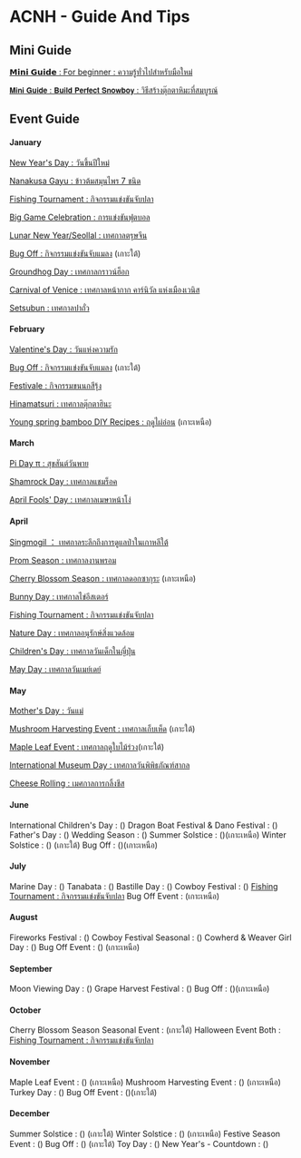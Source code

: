 # ACNH - Guide And Tips

## Mini Guide
[𝗠𝗶𝗻𝗶 𝗚𝘂𝗶𝗱𝗲 : For beginner  : ความรู้ทั่วไปสำหรับมือใหม่](https://www.facebook.com/groups/AnixNewHorizonsTH/permalink/1769243633496534/)

[𝗠𝗶𝗻𝗶 𝗚𝘂𝗶𝗱𝗲 : 𝗕𝘂𝗶𝗹𝗱 𝗣𝗲𝗿𝗳𝗲𝗰𝘁 𝗦𝗻𝗼𝘄𝗯𝗼𝘆 : วิธีสร้างตุ๊กตาหิมะที่สมบูรณ์](https://www.facebook.com/groups/AnixNewHorizonsTH/permalink/1849190608835169)


## Event Guide
#### January
[New Year's Day : วันขึ้นปีใหม่](https://www.facebook.com/groups/AnixNewHorizonsTH/permalink/1645395729214659/) 

[Nanakusa Gayu : ข้าวต้มสมุนไพร 7 ชนิด](https://www.facebook.com/groups/AnixNewHorizonsTH/permalink/1648941988860033/)

[Fishing Tournament : กิจกรรมแข่งขันจับปลา](https://www.facebook.com/groups/AnixNewHorizonsTH/permalink/1817207632033467/)

[Big Game Celebration : การแข่งขันฟุตบอล](https://www.facebook.com/groups/AnixNewHorizonsTH/permalink/1655577658196466/)

[Lunar New Year/Seollal : เทศกาลตรุษจีน](https://www.facebook.com/groups/AnixNewHorizonsTH/permalink/1659694164451482/)

[Bug Off : กิจกรรมแข่งขันจับแมลง](https://www.facebook.com/groups/AnixNewHorizonsTH/permalink/1837041996716697/) (เกาะใต้)

[Groundhog Day : เทศกาลกราวน์ฮ็อก](https://www.facebook.com/groups/AnixNewHorizonsTH/permalink/1645401155880783/)

[Carnival of Venice : เทศกาลหน้ากาก คาร์นิวัล แห่งเมืองเวนิส](https://www.facebook.com/groups/AnixNewHorizonsTH/permalink/1645401155880783/)

[Setsubun : เทศกาลปาถั่ว](https://www.facebook.com/groups/AnixNewHorizonsTH/permalink/1645401155880783/)

#### February
[Valentine's Day : วันแห่งความรัก](https://www.facebook.com/groups/AnixNewHorizonsTH/permalink/1666502710437294/)

[Bug Off : กิจกรรมแข่งขันจับแมลง](https://www.facebook.com/groups/AnixNewHorizonsTH/permalink/1837041996716697/) (เกาะใต้)

[Festivale : กิจกรรมขนนกสีรุ้ง](https://www.facebook.com/groups/AnixNewHorizonsTH/permalink/1666502710437294/)

[Hinamatsuri : เทศกาลตุ๊กตาฮินะ](https://www.facebook.com/groups/AnixNewHorizonsTH/permalink/1681021745652057/)	

[Young spring bamboo DIY Recipes : ฤดูไผ่อ่อน](https://www.facebook.com/groups/AnixNewHorizonsTH/permalink/1703316750089223/) (เกาะเหนือ)

#### March
[Pi Day π : สุขสันต์วันพาย](https://www.facebook.com/groups/AnixNewHorizonsTH/permalink/1686914178396147/)

[Shamrock Day : เทศกาลแชมร็อค](https://www.facebook.com/groups/AnixNewHorizonsTH/permalink/1691695994584632/)

[April Fools' Day : เทศกาลเมษาหน้าโง่](https://www.facebook.com/groups/AnixNewHorizonsTH/permalink/1700954253658806/)


#### April
[Singmogil ： เทศกาลระลึกถึงการดูแลป่าในเกาหลีใต้](https://www.facebook.com/groups/AnixNewHorizonsTH/permalink/1703315356756029/)

[Prom Season : เทศกาลงานพรอม](https://www.facebook.com/groups/AnixNewHorizonsTH/permalink/1703315356756029/)

[Cherry Blossom Season : เทศกาลดอกซากุระ](https://www.facebook.com/groups/AnixNewHorizonsTH/permalink/1703316750089223/) (เกาะเหนือ)

[Bunny Day : เทศกาลไข่อีสเตอร์](https://www.facebook.com/groups/AnixNewHorizonsTH/permalink/1704293553324876/)

[Fishing Tournament : กิจกรรมแข่งขันจับปลา](https://www.facebook.com/groups/AnixNewHorizonsTH/permalink/1817207632033467/)

[Nature Day : เทศกาลอนุรักษ์สิ่งแวดล้อม](https://www.facebook.com/groups/AnixNewHorizonsTH/permalink/1703315356756029/)

[Children's Day : เทศกาลวันเด็กในญี่ปุ่น](https://www.facebook.com/groups/AnixNewHorizonsTH/permalink/1703315356756029/)

[May Day : เทศกาลวันเมย์เดย์](https://www.facebook.com/groups/AnixNewHorizonsTH/permalink/1719457968475101/)

#### May
[Mother's Day : วันแม่](https://www.facebook.com/groups/AnixNewHorizonsTH/permalink/1721355721618659/)

[Mushroom Harvesting Event : เทศกาลเก็บเห็ด](https://www.facebook.com/groups/AnixNewHorizonsTH/permalink/1721352534952311/)	(เกาะใต้)

[Maple Leaf Event : เทศกาลฤดูใบไม้ร่วง](https://www.facebook.com/groups/AnixNewHorizonsTH/permalink/1721352534952311/)(เกาะใต้)

[International Museum Day : เทศกาลวันพิพิธภัณฑ์สากล](https://www.facebook.com/groups/AnixNewHorizonsTH/permalink/1730691797351718/)

[Cheese Rolling : เมศกาลการกลิ้งชีส](https://www.facebook.com/groups/AnixNewHorizonsTH/permalink/1732792627141635/)

#### June

International Children's Day : ()
Dragon Boat Festival & Dano Festival : ()
Father's Day : ()
Wedding Season : ()
Summer Solstice	: ()(เกาะเหนือ)
Winter Solstice : 	()	(เกาะใต้)
Bug Off  : 	()(เกาะเหนือ)

#### July
Marine Day  : ()
Tanabata : ()
Bastille Day : ()
Cowboy Festival : 	()
[Fishing Tournament : กิจกรรมแข่งขันจับปลา](https://www.facebook.com/groups/AnixNewHorizonsTH/permalink/1817207632033467/)
Bug Off	Event : 	(เกาะเหนือ)

#### August
Fireworks Festival : ()
Cowboy Festival	Seasonal :  ()
Cowherd & Weaver Girl Day : 	()
Bug Off	Event : ()	(เกาะเหนือ)

#### September
Moon Viewing Day : ()
Grape Harvest Festival : ()
Bug Off : 	()(เกาะเหนือ)

#### October

Cherry Blossom Season	Seasonal Event : 	(เกาะใต้)
Halloween	Event	Both : 
[Fishing Tournament : กิจกรรมแข่งขันจับปลา](https://www.facebook.com/groups/AnixNewHorizonsTH/permalink/1817207632033467/)

#### November
Maple Leaf Event : 	()	(เกาะเหนือ)
Mushroom Harvesting Event : 	()	(เกาะเหนือ)
Turkey Day : 	()
Bug Off	Event : 	()(เกาะใต้)

#### December
Summer Solstice : 	()	(เกาะใต้)
Winter Solstice : 	()	(เกาะเหนือ)
Festive Season Event : 	()
Bug Off : 	()	(เกาะใต้)
Toy Day : 	()
New Year's - Countdown : 	()
